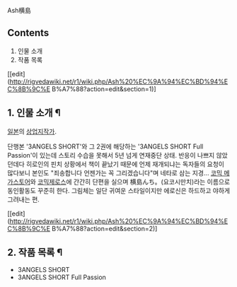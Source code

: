 Ash横島

## Contents

    

1. 인물 소개 
2. 작품 목록 

[[edit](http://rigvedawiki.net/r1/wiki.php/Ash%20%EC%9A%94%EC%BD%94%EC%8B%9C%E
B%A7%88?action=edit&section=1)]

## 1. 인물 소개 ¶

[일본](%EC%9D%BC%EB%B3%B8.md)의 [상업지작가](%EC%83%81%EC%97%85%EC%A7%80%20%EC%9E%91%EA%B0%80.md).

  

단행본 '3ANGELS SHORT'와 그 2권에 해당하는 '3ANGELS SHORT Full Passion'이 있는데 스토리 수습을 못해서
5년 넘게 연재중단 상태. 반응이 나쁘지 않았던데다 히로인의 핀치 상황에서 책이 끝났기 때문에 언제 재개되냐는 독자들의 요청이 많다보니
본인도 "죄송합니다 언젠가는 꼭 그리겠습니다"며 네타로 삼는 지경... [코믹 메가스토어](%EC%BD%94%EB%AF%B9%20%EB%A9%94%EA%B0%80%EC%8A%A4%ED%86%A0%EC%96%B4.md)와 [코믹제로스](%EC%BD%94%EB%AF%B9%20%EC%A0%9C%EB%A1%9C%EC%8A%A4.md)에 간간히 단편을 실으며
横島んち。(요코시만치)라는 이름으로 동인활동도 꾸준히 한다. 그림체는 일단 귀여운 스타일이지만 에로신은 하드하고 야하게 그려내는 편.

  

[[edit](http://rigvedawiki.net/r1/wiki.php/Ash%20%EC%9A%94%EC%BD%94%EC%8B%9C%E
B%A7%88?action=edit&section=2)]

## 2. 작품 목록 ¶

  * 3ANGELS SHORT 
  * 3ANGELS SHORT Full Passion

